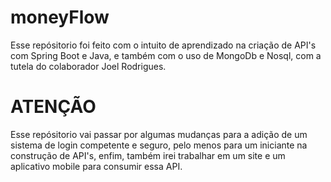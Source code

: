 # moneyFlow
Esse repósitorio foi feito com o intuito de aprendizado na criação de API's com Spring Boot e Java, e também com o uso de MongoDb e Nosql,
com a tutela do colaborador Joel Rodrigues.

# ATENÇÃO
Esse repósitorio vai passar por algumas mudanças para a adição de um sistema de login competente e seguro, pelo menos para um iniciante na construção de API's, enfim, também irei trabalhar em um site e um aplicativo mobile para consumir essa API.
